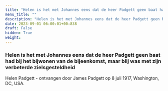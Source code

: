 ```yaml
---
title: "Helen is het met Johannes eens dat de heer Padgett geen baat had bij het bijwonen van de bijeenkomst, maar blij was met zijn verbeterde zielsgesteldheid"
menu_title: ""
description: "Helen is het met Johannes eens dat de heer Padgett geen baat had bij het bijwonen van de bijeenkomst, maar blij was met zijn verbeterde zielsgesteldheid"
date: 2023-09-01 06:00:01+00:838
draft: False
hidden: True
weight:
---
```

### Helen is het met Johannes eens dat de heer Padgett geen baat had bij het bijwonen van de bijeenkomst, maar blij was met zijn verbeterde zielsgesteldheid

Helen Padgett - ontvangen door James Padgett op 8 juli 1917, Washington, DC, USA.
